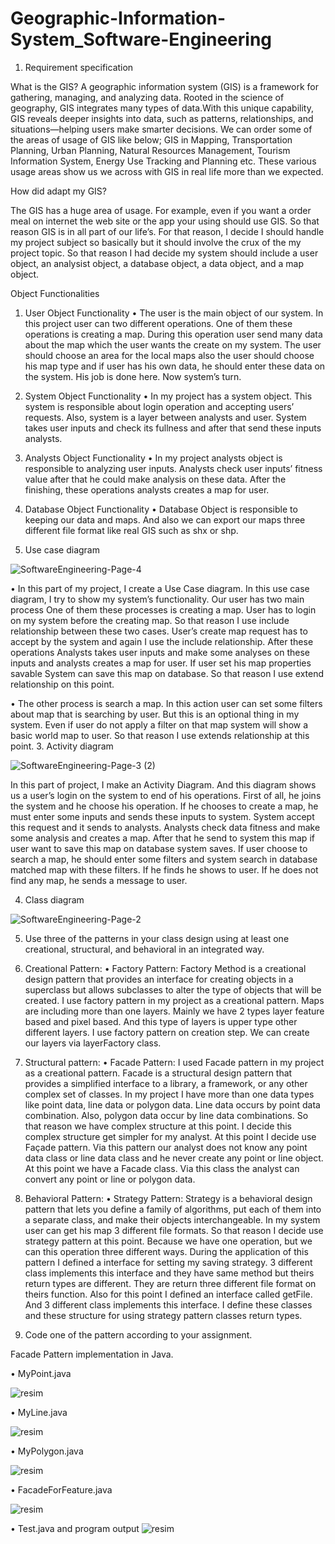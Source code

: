# Geographic-Information-System_Software-Engineering

1. Requirement specification

What is the GIS? 
A geographic information system (GIS) is a framework for gathering, managing, and analyzing data. Rooted in the science of geography, GIS integrates many types of data.With this unique capability, GIS reveals deeper insights into data, such as patterns, relationships, and situations—helping users make smarter decisions. We can order some of the areas of usage of GIS like below;
GIS in Mapping, Transportation Planning, Urban Planning, Natural Resources Management, Tourism Information System, Energy Use Tracking and Planning etc. These various usage areas show us we across with GIS in real life more than we expected.

How did adapt my GIS?

The GIS has a huge area of usage. For example, even if you want a order meal on internet the web site or the app your using should use GIS. So that reason GIS is in all part of our life’s. For that reason, I decide I should handle my project subject so basically but it should involve the crux of the my project topic. So that reason I had decide my system should include a user object, an analysist object, a database object, a data object, and a map object.

Object Functionalities 

1.	User Object Functionality
•	The user is the main object of our system. In this project user can two different operations. One of them these operations is creating a map. During this operation user send many data about the map which the user wants the create on my system. The user should choose an area for the local maps also the user should choose his map type and if user has his own data, he should enter these data on the system. His job is done here. Now system’s turn.
2.	System Object Functionality
•	In my project has a system object. This system is responsible about login operation and accepting users’ requests. Also, system is a layer between analysts and user. System takes user inputs and check its fullness and after that send these inputs analysts.
3.	Analysts Object Functionality
•	In my project analysts object is responsible to analyzing user inputs. Analysts check user inputs’ fitness value after that he could make analysis on these data. After the finishing, these operations analysts creates a map for user.
4.	Database Object Functionality
•	Database Object is responsible to keeping our data and maps. And also we can export our maps three different file format like real GIS such as shx or shp.

2. Use case diagram 

![SoftwareEngineering-Page-4](https://user-images.githubusercontent.com/41449476/166920091-e87ad9f1-f085-4fd1-a437-6e1ffe7888cf.png)


•	In this part of my project, I create a Use Case diagram. In this use case diagram, I try to show my system’s functionality. Our user has two main process One of them these processes is creating a map. User has to login on my system before the creating map. So that reason I use include relationship between these two cases. User’s create map request has to accept by the system and again I use the include relationship. After these operations Analysts takes user inputs and make some analyses on these inputs and analysts creates a map for user. If user set his map properties savable System can save this map on database. So that reason I use extend relationship on this point. 

•	The other process is search a map. In this action user can set some filters about map that is searching by user. But this is an optional thing in my system. Even if user do not apply a filter on that map system will show a basic world map to user. So that reason  I use extends relationship at this point.
3. Activity diagram

![SoftwareEngineering-Page-3 (2)](https://user-images.githubusercontent.com/41449476/166920044-479d7e83-1b1a-4fdf-b33f-4237f48322dc.png)



In this part of project, I make an Activity Diagram. And this diagram shows us a user’s login on the system to end of his operations. First of all, he joins the system and he choose his operation. If he chooses to create a map, he must enter some inputs and sends these inputs to system. System accept this request and it sends to analysts. Analysts check data fitness and make some analysis and creates a map. After that he send to system this map if user want to save this map on database system saves. If user choose to search a map, he should enter some filters and system search in database matched map with these filters. If he finds he shows to user. If he does not find any map, he sends a message to user.






4. Class diagram


![SoftwareEngineering-Page-2](https://user-images.githubusercontent.com/41449476/166920017-712c14d2-e17b-42ec-8fd3-7e7767f475c9.png)


 
5. Use three of the patterns in your class design using at least one creational, structural, and behavioral in an integrated way. 

1.	Creational Pattern:
•	Factory Pattern:
Factory Method is a creational design pattern that provides an interface for creating objects in a superclass but allows subclasses to alter the type of objects that will be created. I use factory pattern in my project as a creational pattern. Maps are including more than one layers. Mainly we have 2 types layer feature based and pixel based. And this type of layers is upper type other different layers. I use factory pattern on creation step. We can create our layers via layerFactory class.

2.	Structural pattern:
•	Facade Pattern:
I used Facade pattern in my project as a creational pattern. Facade is a structural design pattern that provides a simplified interface to a library, a framework, or any other complex set of classes. In my project I have more than one data types like point data, line data or polygon data. Line data occurs by point data combination. Also, polygon data occur by line data combinations. So that reason we have complex structure at this point. I decide this complex structure get simpler for my analyst. At this point I decide use Façade pattern. Via this pattern our analyst does not know any point data class or line data class and he never create any point or line object. At this point we have a Facade class. Via this class the analyst can convert any point or line or polygon data.

3.	Behavioral Pattern:
•	Strategy Pattern:
Strategy is a behavioral design pattern that lets you define a family of algorithms, put each of them into a separate class, and make their objects interchangeable. In my system user can get his map 3 different file formats. So that reason I decide use strategy pattern at this point. Because we have one operation, but we can this operation three different ways. During the application of this pattern I defined a interface for setting my saving strategy. 3 different class implements this interface and they have same method but theirs return types are different. They are return three different file format on theirs function. Also for this point I defined an interface called getFile. And 3 different class implements this interface. I define these classes and these structure for using strategy pattern classes return types.

 
6. Code one of the pattern according to your assignment.

Facade Pattern implementation in Java.

•	MyPoint.java


![resim](https://user-images.githubusercontent.com/41449476/166919561-eeaf2d92-eb63-47c4-8108-95bed83f30ec.png)











•	MyLine.java



![resim](https://user-images.githubusercontent.com/41449476/166919577-5bce5e45-86ed-437b-a3d3-1afd6e488423.png)





















•	MyPolygon.java


![resim](https://user-images.githubusercontent.com/41449476/166919586-7fec93e6-1f5e-42fe-ad9d-62e229dff37d.png)


















•	FacadeForFeature.java


![resim](https://user-images.githubusercontent.com/41449476/166919605-4134f5e3-c26d-4d5f-a21d-b501152ccd02.png)



















•	Test.java and program output
![resim](https://user-images.githubusercontent.com/41449476/166919650-cfa28479-d855-4393-9c79-352e65400a3b.png)

